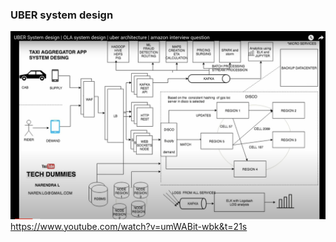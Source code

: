 ### UBER system design 
![](image/Uber_design_system.png)
https://www.youtube.com/watch?v=umWABit-wbk&t=21s 